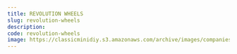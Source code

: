 ```yaml
---
title: REVOLUTION WHEELS
slug: revolution-wheels
description:
code: revolution-wheels
image: https://classicminidiy.s3.amazonaws.com/archive/images/companies/wpdb86ae01_06.png
---
```


<!-- Content of the page -->

##

    